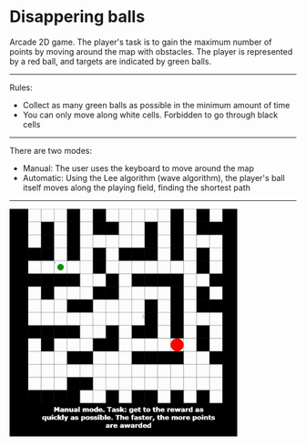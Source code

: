 # Disappering balls

Arcade 2D game. The player's task is to gain the maximum number of points by moving around the map with obstacles. The player is represented by a red ball, and targets are indicated by green balls.
***
Rules:
- Collect as many green balls as possible in the minimum amount of time
- You can only move along white cells. Forbidden to go through black cells
***
There are two modes:
- Manual:
The user uses the keyboard to move around the map
- Automatic:
Using the Lee algorithm (wave algorithm), the player's ball itself moves along the playing field, finding the shortest path
***
<img src="DemoYoutube.gif" width="400" height="400" />
